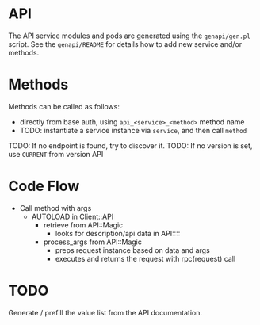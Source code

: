 # API

The API service modules and pods are generated using the `genapi/gen.pl` script.
See the `genapi/README` for details how to add new service and/or methods.

# Methods

Methods can be called as follows:
* directly from base auth, using `api_<service>_<method>` method name
* TODO: instantiate a service instance via `service`, and then call `method`

TODO: If no endpoint is found, try to discover it.
TODO: If no version is set, use `CURRENT` from version API

# Code Flow

* Call method with args
  * AUTOLOAD in Client::API
    * retrieve from API::Magic
      * looks for description/api data in API::<service>::<version>
    * process_args from API::Magic
      * preps request instance based on data and args
      * executes and returns the request with rpc(request) call

# TODO

Generate / prefill the value list from the API documentation.
